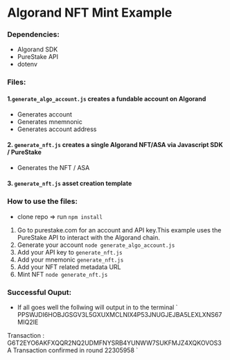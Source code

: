 # Algorand NFT Mint Example

### Dependencies:
- Algorand SDK 
- PureStake API
- dotenv

### Files:

#### 1.`generate_algo_account.js` creates a fundable account on Algorand

- Generates account 
- Generates mnemnonic 
- Generates account address



#### 2. `generate_nft.js` creates a single Algorand NFT/ASA via Javascript SDK / PureStake

- Generates the NFT / ASA



#### 3. `generate_nft.js` asset creation template


### How to use the files: 
- clone repo => run `npm install`
1. Go to purestake.com for an account and API key.This example uses the PureStake API to interact with the Algorand chain.
2. Generate your account `node generate_algo_account.js`
3. Add your API key to `generate_nft.js `
4. Add your mnemonic `generate_nft.js` 
5. Add your NFT related metadata URL
6. Mint NFT `node generate_nft.js`

### Successful Ouput:
- If all goes well the follwing will output in to the terminal
`
PPSWJDI6HOBJGSGV3L5GXUXMCLNIX4P53JNUGJEJBA5LEXLXNS67MIQ2IE

Transaction : G6T2EYO6AKFXQQR2NQ2UDMFNYSRB4YUNWW7SUKFMJZ4XQKOVOS3A
Transaction confirmed in round 22305958
`